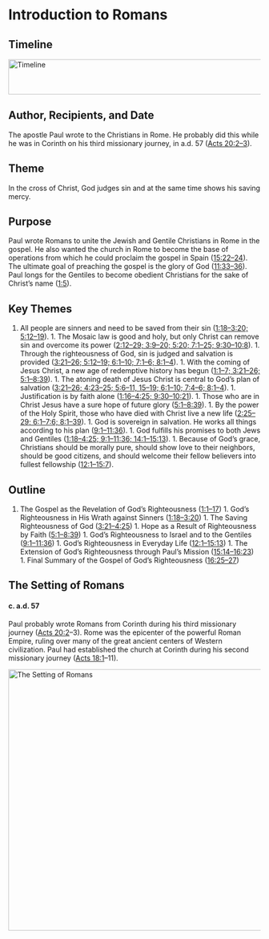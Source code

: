
# Introduction to Romans

## Timeline

 [ <img src="https:https://www.esv.org//static.esvmedia.orghttps://www.esv.org/media/esv-global-study-biblehttps://www.esv.org/images/mediumhttps://www.esv.org/chart_45_timeline.png" alt="Timeline" width="700" height="70"/> ](https:https://www.esv.org//static.esvmedia.orghttps://www.esv.org/media/esv-global-study-biblehttps://www.esv.org/images/big/chart_45_timeline.png) 

## Author, Recipients, and Date

The apostle Paul wrote to the Christians in Rome. He probably did this while he was in Corinth on his third missionary journey, in a.d. 57 ([Acts 20:2–3](https://www.esv.org/Acts+20%3A2%E2%80%933/)).

## Theme

In the cross of Christ, God judges sin and at the same time shows his saving mercy.

## Purpose

Paul wrote Romans to unite the Jewish and Gentile Christians in Rome in the gospel. He also wanted the church in Rome to become the base of operations from which he could proclaim the gospel in Spain ([15:22–24](https://www.esv.org/Romans+15%3A22%E2%80%9324/)). The ultimate goal of preaching the gospel is the glory of God ([11:33–36](https://www.esv.org/Romans+11%3A33%E2%80%9336/)). Paul longs for the Gentiles to become obedient Christians for the sake of Christ’s name ([1:5](https://www.esv.org/Romans+1%3A5/)).

## Key Themes
1. All people are sinners and need to be saved from their sin ([1:18–3:20; 5:12–19](https://www.esv.org/Romans+1%3A18%E2%80%933%3A20%2C+5%3A12%E2%80%9319/)). 1. The Mosaic law is good and holy, but only Christ can remove sin and overcome its power ([2:12–29; 3:9–20; 5:20; 7:1–25; 9:30–10:8](https://www.esv.org/Romans+2%3A12%E2%80%9329%2C+3%3A9%E2%80%9320%2C+5%3A20%2C+7%3A1%E2%80%9325%2C+9%3A30%E2%80%9310%3A8/)). 1. Through the righteousness of God, sin is judged and salvation is provided ([3:21–26; 5:12–19; 6:1–10; 7:1–6; 8:1–4](https://www.esv.org/Romans+3%3A21%E2%80%9326%2C+5%3A12%E2%80%9319%2C+6%3A1%E2%80%9310%2C+7%3A1%E2%80%936%2C+8%3A1%E2%80%934/)). 1. With the coming of Jesus Christ, a new age of redemptive history has begun ([1:1–7; 3:21–26; 5:1–8:39](https://www.esv.org/Romans+1%3A1%E2%80%937%2C+3%3A21%E2%80%9326%2C+5%3A1%E2%80%938%3A39/)). 1. The atoning death of Jesus Christ is central to God’s plan of salvation ([3:21–26; 4:23–25; 5:6–11, 15–19; 6:1–10; 7:4–6; 8:1–4](https://www.esv.org/Romans+3%3A21%E2%80%9326%2C+4%3A23%E2%80%9325%2C+5%3A6%E2%80%9311%2C+5%3A15%E2%80%9319%2C+6%3A1%E2%80%9310%2C+7%3A4%E2%80%936%2C+8%3A1%E2%80%934/)). 1. Justification is by faith alone ([1:16–4:25; 9:30–10:21](https://www.esv.org/Romans+1%3A16%E2%80%934%3A25%2C+9%3A30%E2%80%9310%3A21/)). 1. Those who are in Christ Jesus have a sure hope of future glory ([5:1–8:39](https://www.esv.org/Romans+5%3A1%E2%80%938%3A39/)). 1. By the power of the Holy Spirit, those who have died with Christ live a new life ([2:25–29; 6:1–7:6; 8:1–39](https://www.esv.org/Romans+2%3A25%E2%80%9329%2C+6%3A1%E2%80%937%3A6%2C+8%3A1%E2%80%9339/)). 1. God is sovereign in salvation. He works all things according to his plan ([9:1–11:36](https://www.esv.org/Romans+9%3A1%E2%80%9311%3A36/)). 1. God fulfills his promises to both Jews and Gentiles ([1:18–4:25; 9:1–11:36; 14:1–15:13](https://www.esv.org/Romans+1%3A18%E2%80%934%3A25%2C+9%3A1%E2%80%9311%3A36%2C+14%3A1%E2%80%9315%3A13/)). 1. Because of God’s grace, Christians should be morally pure, should show love to their neighbors, should be good citizens, and should welcome their fellow believers into fullest fellowship ([12:1–15:7](https://www.esv.org/Romans+12%3A1%E2%80%9315%3A7/)). 
## Outline
1. The Gospel as the Revelation of God’s Righteousness ([1:1–17](https://www.esv.org/Romans+1%3A1%E2%80%9317/)) 1. God’s Righteousness in His Wrath against Sinners ([1:18–3:20](https://www.esv.org/Romans+1%3A18%E2%80%933%3A20/)) 1. The Saving Righteousness of God ([3:21–4:25](https://www.esv.org/Romans+3%3A21%E2%80%934%3A25/)) 1. Hope as a Result of Righteousness by Faith ([5:1–8:39](https://www.esv.org/Romans+5%3A1%E2%80%938%3A39/)) 1. God’s Righteousness to Israel and to the Gentiles ([9:1–11:36](https://www.esv.org/Romans+9%3A1%E2%80%9311%3A36/)) 1. God’s Righteousness in Everyday Life ([12:1–15:13](https://www.esv.org/Romans+12%3A1%E2%80%9315%3A13/)) 1. The Extension of God’s Righteousness through Paul’s Mission ([15:14–16:23](https://www.esv.org/Romans+15%3A14%E2%80%9316%3A23/)) 1. Final Summary of the Gospel of God’s Righteousness ([16:25–27](https://www.esv.org/Romans+16%3A25%E2%80%9327/)) 
## The Setting of Romans

#### c. a.d. 57

Paul probably wrote Romans from Corinth during his third missionary journey ([Acts 20:2](https://www.esv.org/Acts+20%3A2/)–3). Rome was the epicenter of the powerful Roman Empire, ruling over many of the great ancient centers of Western civilization. Paul had established the church at Corinth during his second missionary journey ([Acts 18:1](https://www.esv.org/Acts+18%3A1/)–11).

 [ <img src="https:https://www.esv.org//static.esvmedia.orghttps://www.esv.org/media/esv-global-study-biblehttps://www.esv.org/images/mediumhttps://www.esv.org/map_45_01.jpg" alt="The Setting of Romans" width="700" height="521"/> ](https:https://www.esv.org//static.esvmedia.orghttps://www.esv.org/media/esv-global-study-biblehttps://www.esv.org/images/big/map_45_01.jpg) 

